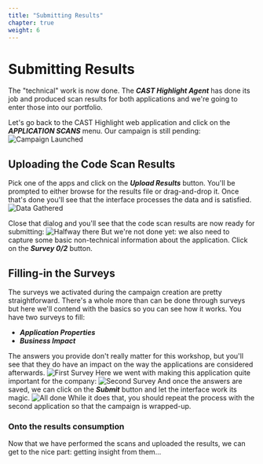```yaml
---
title: "Submitting Results"
chapter: true
weight: 6
---
```


# Submitting Results

The "technical" work is now done. The ***CAST Highlight Agent*** has done its job and produced scan results for both applications and we're going to enter those into our portfolio.

Let's go back to the CAST Highlight web application and click on the ***APPLICATION SCANS*** menu. Our campaign is still pending: 
![Campaign Launched](/images/Declare-7.png)

## Uploading the Code Scan Results

Pick one of the apps and click on the ***Upload Results*** button. You'll be prompted to either browse for the results file or drag-and-drop it. Once that's done you'll see that the interface processes the data and is satisfied.
![Data Gathered](/images/Upload-1.png)

Close that dialog and you'll see that the code scan results are now ready for submitting:
![Halfway there](/images/Upload-2.png)
But we're not done yet: we also need to capture some basic non-technical information about the application. Click on the ***Survey 0/2*** button.

## Filling-in the Surveys
The surveys we activated during the campaign creation are pretty straightforward. There's a whole more than can be done through surveys but here we'll contend with the basics so you can see how it works. You have two surveys to fill:
- ***Application Properties***
- ***Business Impact***

The answers you provide don't really matter for this workshop, but you'll see that they do have an impact on the way the applications are considered afterwards.
![First Survey](/images/Upload-3.png)
Here we went with making this application quite important for the company:
![Second Survey](/images/Upload-4.png)
And once the answers are saved, we can click on the ***Submit*** button and let the interface work its magic. 
![All done](/images/Upload-5.png)
While it does that, you should repeat the process with the second application so that the campaign is wrapped-up.
### Onto the results consumption
Now that we have performed the scans and uploaded the results, we can get to the nice part: getting insight from them...